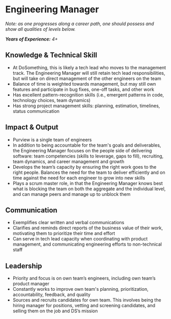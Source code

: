 # Engineering Manager

_Note: as one progresses along a career path, one should possess and show all qualities of levels below._

_**Years of Experience:** 4+_

## Knowledge & Technical Skill

* At DoSomething, this is likely a tech lead who moves to the management track. The Engineering Manager will still retain tech lead responsibilities, but will take on direct management of the other engineers on the team
* Balance of time is weighted towards management, but may still own features and participate in bug fixes, one-off tasks, and other work
* Has excellent pattern-recognition skills \(i.e., emergent patterns in code, technology choices, team dynamics\)
* Has strong project management skills: planning, estimation, timelines, status communication

## Impact & Output

* Purview is a single team of engineers
* In addition to being accountable for the team's goals and deliverables, the Engineering Manager focuses on the people side of delivering software: team competencies \(skills to leverage, gaps to fill\), recruiting, team dynamics, and career management and growth
* Develops the team’s capacity by ensuring the right work goes to the right people. Balances the need for the team to deliver efficiently and on time against the need for each engineer to grow into new skills
* Plays a scrum master role, in that the Engineering Manager knows best what is blocking the team on both the aggregate and the individual level, and can manage peers and manage up to unblock them

## Communication

* Exemplifies clear written and verbal communications
* Clarifies and reminds direct reports of the business value of their work, motivating them to prioritize their time and effort
* Can serve in tech lead capacity when coordinating with product management, and communicating engineering efforts to non-technical staff

## Leadership

* Priority and focus is on own team’s engineers, including own team’s product manager
* Constantly works to improve own team's planning, prioritization, accountability, feedback, and quality
* Sources and recruits candidates for own team. This involves being the hiring manager for positions, vetting and screening candidates, and selling them on the job and DS’s mission

